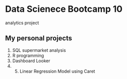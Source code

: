 # Data Scienece Bootcamp 10
analytics project 

## My personal projects

1. SQL supermarket analysis
2. R programming
3. Dashboard Looker
4. 5. Linear Regression Model using Caret
